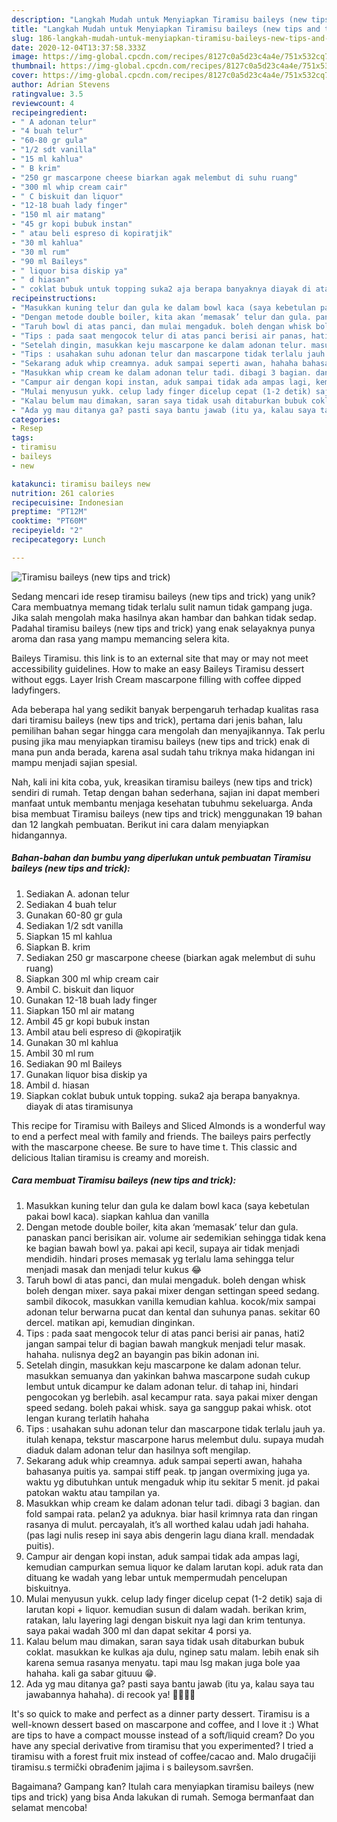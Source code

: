 ```yaml
---
description: "Langkah Mudah untuk Menyiapkan Tiramisu baileys (new tips and trick) yang Enak"
title: "Langkah Mudah untuk Menyiapkan Tiramisu baileys (new tips and trick) yang Enak"
slug: 186-langkah-mudah-untuk-menyiapkan-tiramisu-baileys-new-tips-and-trick-yang-enak
date: 2020-12-04T13:37:58.333Z
image: https://img-global.cpcdn.com/recipes/8127c0a5d23c4a4e/751x532cq70/tiramisu-baileys-new-tips-and-trick-foto-resep-utama.jpg
thumbnail: https://img-global.cpcdn.com/recipes/8127c0a5d23c4a4e/751x532cq70/tiramisu-baileys-new-tips-and-trick-foto-resep-utama.jpg
cover: https://img-global.cpcdn.com/recipes/8127c0a5d23c4a4e/751x532cq70/tiramisu-baileys-new-tips-and-trick-foto-resep-utama.jpg
author: Adrian Stevens
ratingvalue: 3.5
reviewcount: 4
recipeingredient:
- " A adonan telur"
- "4 buah telur"
- "60-80 gr gula"
- "1/2 sdt vanilla"
- "15 ml kahlua"
- " B krim"
- "250 gr mascarpone cheese biarkan agak melembut di suhu ruang"
- "300 ml whip cream cair"
- " C biskuit dan liquor"
- "12-18 buah lady finger"
- "150 ml air matang"
- "45 gr kopi bubuk instan"
- " atau beli espreso di kopiratjik"
- "30 ml kahlua"
- "30 ml rum"
- "90 ml Baileys"
- " liquor bisa diskip ya"
- " d hiasan"
- " coklat bubuk untuk topping suka2 aja berapa banyaknya diayak di atas tiramisunya"
recipeinstructions:
- "Masukkan kuning telur dan gula ke dalam bowl kaca (saya kebetulan pakai bowl kaca). siapkan kahlua dan vanilla"
- "Dengan metode double boiler, kita akan ‘memasak’ telur dan gula. panaskan panci berisikan air. volume air sedemikian sehingga tidak kena ke bagian bawah bowl ya. pakai api kecil, supaya air tidak menjadi mendidih. hindari proses memasak yg terlalu lama sehingga telur menjadi masak dan menjadi telur kukus 😂"
- "Taruh bowl di atas panci, dan mulai mengaduk. boleh dengan whisk boleh dengan mixer. saya pakai mixer dengan settingan speed sedang. sambil dikocok, masukkan vanilla kemudian kahlua. kocok/mix sampai adonan telur berwarna pucat dan kental dan suhunya panas. sekitar 60 dercel. matikan api, kemudian dinginkan."
- "Tips : pada saat mengocok telur di atas panci berisi air panas, hati2 jangan sampai telur di bagian bawah mangkuk menjadi telur masak. hahaha. nulisnya deg2 an bayangin pas bikin adonan ini."
- "Setelah dingin, masukkan keju mascarpone ke dalam adonan telur. masukkan semuanya dan yakinkan bahwa mascarpone sudah cukup lembut untuk dicampur ke dalam adonan telur. di tahap ini, hindari pengocokan yg berlebih. asal kecampur rata. saya pakai mixer dengan speed sedang. boleh pakai whisk. saya ga sanggup pakai whisk. otot lengan kurang terlatih hahaha"
- "Tips : usahakan suhu adonan telur dan mascarpone tidak terlalu jauh ya. itulah kenapa, tekstur mascarpone harus melembut dulu. supaya mudah diaduk dalam adonan telur dan hasilnya soft mengilap."
- "Sekarang aduk whip creamnya. aduk sampai seperti awan, hahaha bahasanya puitis ya. sampai stiff peak. tp jangan overmixing juga ya. waktu yg dibutuhkan untuk mengaduk whip itu sekitar 5 menit. jd pakai patokan waktu atau tampilan ya."
- "Masukkan whip cream ke dalam adonan telur tadi. dibagi 3 bagian. dan fold sampai rata. pelan2 ya aduknya. biar hasil krimnya rata dan ringan rasanya di mulut. percayalah, it’s all worthed kalau udah jadi hahaha. (pas lagi nulis resep ini saya abis dengerin lagu diana krall. mendadak puitis)."
- "Campur air dengan kopi instan, aduk sampai tidak ada ampas lagi, kemudian campurkan semua liquor ke dalam larutan kopi. aduk rata dan dituang ke wadah yang lebar untuk mempermudah pencelupan biskuitnya."
- "Mulai menyusun yukk. celup lady finger dicelup cepat (1-2 detik) saja di larutan kopi + liquor. kemudian susun di dalam wadah. berikan krim, ratakan, lalu layering lagi dengan biskuit nya lagi dan krim tentunya. saya pakai wadah 300 ml dan dapat sekitar 4 porsi ya."
- "Kalau belum mau dimakan, saran saya tidak usah ditaburkan bubuk coklat. masukkan ke kulkas aja dulu, nginep satu malam. lebih enak sih karena semua rasanya menyatu. tapi mau lsg makan juga bole yaa hahaha. kali ga sabar gituuu 😁."
- "Ada yg mau ditanya ga? pasti saya bantu jawab (itu ya, kalau saya tau jawabannya hahaha). di recook ya! 🙏🏻🙏🏻"
categories:
- Resep
tags:
- tiramisu
- baileys
- new

katakunci: tiramisu baileys new 
nutrition: 261 calories
recipecuisine: Indonesian
preptime: "PT12M"
cooktime: "PT60M"
recipeyield: "2"
recipecategory: Lunch

---
```



![Tiramisu baileys (new tips and trick)](https://img-global.cpcdn.com/recipes/8127c0a5d23c4a4e/751x532cq70/tiramisu-baileys-new-tips-and-trick-foto-resep-utama.jpg)

Sedang mencari ide resep tiramisu baileys (new tips and trick) yang unik? Cara membuatnya memang tidak terlalu sulit namun tidak gampang juga. Jika salah mengolah maka hasilnya akan hambar dan bahkan tidak sedap. Padahal tiramisu baileys (new tips and trick) yang enak selayaknya punya aroma dan rasa yang mampu memancing selera kita.

Baileys Tiramisu. this link is to an external site that may or may not meet accessibility guidelines. How to make an easy Baileys Tiramisu dessert without eggs. Layer Irish Cream mascarpone filling with coffee dipped ladyfingers.

Ada beberapa hal yang sedikit banyak berpengaruh terhadap kualitas rasa dari tiramisu baileys (new tips and trick), pertama dari jenis bahan, lalu pemilihan bahan segar hingga cara mengolah dan menyajikannya. Tak perlu pusing jika mau menyiapkan tiramisu baileys (new tips and trick) enak di mana pun anda berada, karena asal sudah tahu triknya maka hidangan ini mampu menjadi sajian spesial.


Nah, kali ini kita coba, yuk, kreasikan tiramisu baileys (new tips and trick) sendiri di rumah. Tetap dengan bahan sederhana, sajian ini dapat memberi manfaat untuk membantu menjaga kesehatan tubuhmu sekeluarga. Anda bisa membuat Tiramisu baileys (new tips and trick) menggunakan 19 bahan dan 12 langkah pembuatan. Berikut ini cara dalam menyiapkan hidangannya.

<!--inarticleads1-->

##### Bahan-bahan dan bumbu yang diperlukan untuk pembuatan Tiramisu baileys (new tips and trick):

1. Sediakan  A. adonan telur
1. Sediakan 4 buah telur
1. Gunakan 60-80 gr gula
1. Sediakan 1/2 sdt vanilla
1. Siapkan 15 ml kahlua
1. Siapkan  B. krim
1. Sediakan 250 gr mascarpone cheese (biarkan agak melembut di suhu ruang)
1. Siapkan 300 ml whip cream cair
1. Ambil  C. biskuit dan liquor
1. Gunakan 12-18 buah lady finger
1. Siapkan 150 ml air matang
1. Ambil 45 gr kopi bubuk instan
1. Ambil  atau beli espreso di @kopiratjik
1. Gunakan 30 ml kahlua
1. Ambil 30 ml rum
1. Sediakan 90 ml Baileys
1. Gunakan  liquor bisa diskip ya
1. Ambil  d. hiasan
1. Siapkan  coklat bubuk untuk topping. suka2 aja berapa banyaknya. diayak di atas tiramisunya


This recipe for Tiramisu with Baileys and Sliced Almonds is a wonderful way to end a perfect meal with family and friends. The baileys pairs perfectly with the mascarpone cheese. Be sure to have time t. This classic and delicious Italian tiramisu is creamy and moreish. 

<!--inarticleads2-->

##### Cara membuat Tiramisu baileys (new tips and trick):

1. Masukkan kuning telur dan gula ke dalam bowl kaca (saya kebetulan pakai bowl kaca). siapkan kahlua dan vanilla
1. Dengan metode double boiler, kita akan ‘memasak’ telur dan gula. panaskan panci berisikan air. volume air sedemikian sehingga tidak kena ke bagian bawah bowl ya. pakai api kecil, supaya air tidak menjadi mendidih. hindari proses memasak yg terlalu lama sehingga telur menjadi masak dan menjadi telur kukus 😂
1. Taruh bowl di atas panci, dan mulai mengaduk. boleh dengan whisk boleh dengan mixer. saya pakai mixer dengan settingan speed sedang. sambil dikocok, masukkan vanilla kemudian kahlua. kocok/mix sampai adonan telur berwarna pucat dan kental dan suhunya panas. sekitar 60 dercel. matikan api, kemudian dinginkan.
1. Tips : pada saat mengocok telur di atas panci berisi air panas, hati2 jangan sampai telur di bagian bawah mangkuk menjadi telur masak. hahaha. nulisnya deg2 an bayangin pas bikin adonan ini.
1. Setelah dingin, masukkan keju mascarpone ke dalam adonan telur. masukkan semuanya dan yakinkan bahwa mascarpone sudah cukup lembut untuk dicampur ke dalam adonan telur. di tahap ini, hindari pengocokan yg berlebih. asal kecampur rata. saya pakai mixer dengan speed sedang. boleh pakai whisk. saya ga sanggup pakai whisk. otot lengan kurang terlatih hahaha
1. Tips : usahakan suhu adonan telur dan mascarpone tidak terlalu jauh ya. itulah kenapa, tekstur mascarpone harus melembut dulu. supaya mudah diaduk dalam adonan telur dan hasilnya soft mengilap.
1. Sekarang aduk whip creamnya. aduk sampai seperti awan, hahaha bahasanya puitis ya. sampai stiff peak. tp jangan overmixing juga ya. waktu yg dibutuhkan untuk mengaduk whip itu sekitar 5 menit. jd pakai patokan waktu atau tampilan ya.
1. Masukkan whip cream ke dalam adonan telur tadi. dibagi 3 bagian. dan fold sampai rata. pelan2 ya aduknya. biar hasil krimnya rata dan ringan rasanya di mulut. percayalah, it’s all worthed kalau udah jadi hahaha. (pas lagi nulis resep ini saya abis dengerin lagu diana krall. mendadak puitis).
1. Campur air dengan kopi instan, aduk sampai tidak ada ampas lagi, kemudian campurkan semua liquor ke dalam larutan kopi. aduk rata dan dituang ke wadah yang lebar untuk mempermudah pencelupan biskuitnya.
1. Mulai menyusun yukk. celup lady finger dicelup cepat (1-2 detik) saja di larutan kopi + liquor. kemudian susun di dalam wadah. berikan krim, ratakan, lalu layering lagi dengan biskuit nya lagi dan krim tentunya. saya pakai wadah 300 ml dan dapat sekitar 4 porsi ya.
1. Kalau belum mau dimakan, saran saya tidak usah ditaburkan bubuk coklat. masukkan ke kulkas aja dulu, nginep satu malam. lebih enak sih karena semua rasanya menyatu. tapi mau lsg makan juga bole yaa hahaha. kali ga sabar gituuu 😁.
1. Ada yg mau ditanya ga? pasti saya bantu jawab (itu ya, kalau saya tau jawabannya hahaha). di recook ya! 🙏🏻🙏🏻


It&#39;s so quick to make and perfect as a dinner party dessert. Tiramisu is a well-known dessert based on mascarpone and coffee, and I love it :) What are tips to have a compact mousse instead of a soft/liquid cream? Do you have any special derivative from tiramisu that you experimented? I tried a tiramisu with a forest fruit mix instead of coffee/cacao and. Malo drugačiji tiramisu.s termički obrađenim jajima i s baileysom.savršen. 

Bagaimana? Gampang kan? Itulah cara menyiapkan tiramisu baileys (new tips and trick) yang bisa Anda lakukan di rumah. Semoga bermanfaat dan selamat mencoba!
